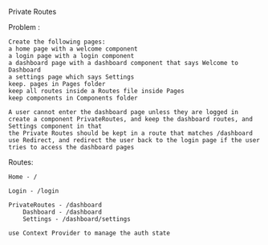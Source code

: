 Private Routes

Problem :

    Create the following pages:
    a home page with a welcome component
    a login page with a login component
    a dashboard page with a dashboard component that says Welcome to Dashboard
    a settings page which says Settings
    keep. pages in Pages folder
    keep all routes inside a Routes file inside Pages
    keep components in Components folder

    A user cannot enter the dashboard page unless they are logged in
    create a component PrivateRoutes, and keep the dashboard routes, and Settings component in that
    the Private Routes should be kept in a route that matches /dashboard
    use Redirect, and redirect the user back to the login page if the user tries to access the dashboard pages

Routes:

    Home - /

    Login - /login

    PrivateRoutes - /dashboard
        Dashboard - /dashboard
        Settings - /dashboard/settings

    use Context Provider to manage the auth state

